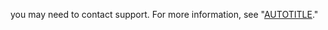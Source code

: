 you may need to contact support. For more information, see "[AUTOTITLE](/codespaces/troubleshooting/working-with-support-for-github-codespaces)."
